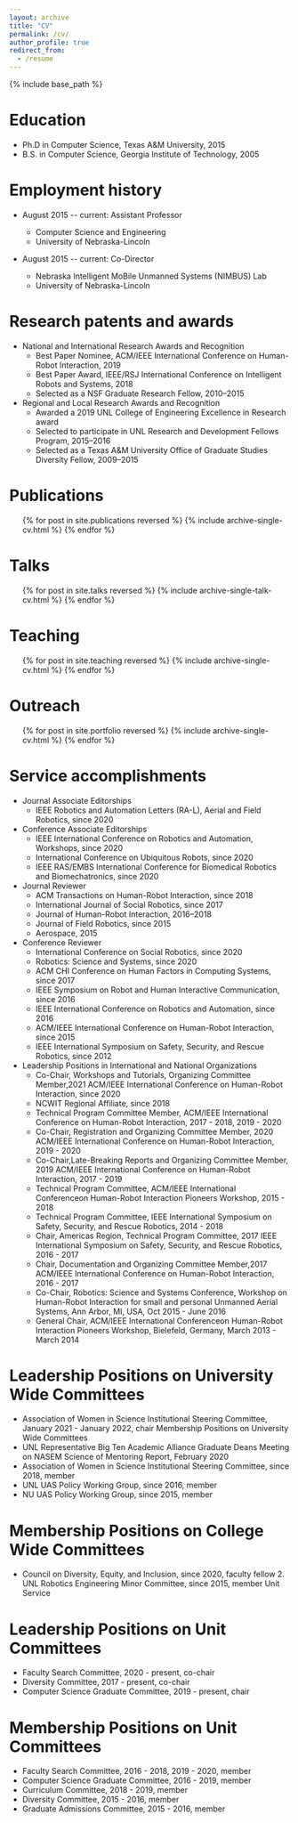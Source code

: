 ```yaml
---
layout: archive
title: "CV"
permalink: /cv/
author_profile: true
redirect_from:
  - /resume
---
```


{% include base_path %}

Education
======
* Ph.D in Computer Science, Texas A&M University, 2015
* B.S. in Computer Science, Georgia Institute of Technology, 2005

Employment history
======
* August 2015 -- current: Assistant Professor
  * Computer Science and Engineering
  * University of Nebraska-Lincoln

* August 2015 -- current: Co-Director
  * Nebraska Intelligent MoBile Unmanned Systems (NIMBUS) Lab
  * University of Nebraska-Lincoln
 
Research patents and awards
======
* National and International Research Awards and Recognition
  * Best Paper Nominee, ACM/IEEE International Conference on Human-Robot Interaction, 2019 
  * Best Paper Award, IEEE/RSJ International Conference on Intelligent Robots and Systems, 2018 
  * Selected as a NSF Graduate Research Fellow, 2010–2015
* Regional and Local Research Awards and Recognition
  * Awarded a 2019 UNL College of Engineering Excellence in Research award
  * Selected to participate in UNL Research and Development Fellows Program, 2015–2016
  * Selected as a Texas A&M University Office of Graduate Studies Diversity Fellow, 2009–2015

Publications
======
  <ul>{% for post in site.publications reversed %}
    {% include archive-single-cv.html %}
  {% endfor %}</ul>
  
Talks
======
  <ul>{% for post in site.talks reversed %}
    {% include archive-single-talk-cv.html %}
  {% endfor %}</ul>
  
Teaching
======
  <ul>{% for post in site.teaching reversed %}
    {% include archive-single-cv.html %}
  {% endfor %}</ul>
  
Outreach
======
  <ul>{% for post in site.portfolio reversed %}
    {% include archive-single-cv.html %}
  {% endfor %}</ul>  
  
Service accomplishments
======
* Journal Associate Editorships
  * IEEE Robotics and Automation Letters (RA-L), Aerial and Field Robotics, since 2020
* Conference Associate Editorships
  * IEEE International Conference on Robotics and Automation, Workshops, since 2020
  * International Conference on Ubiquitous Robots, since 2020
  * IEEE RAS/EMBS International Conference for Biomedical Robotics and Biomechatronics, since 2020
* Journal Reviewer
  * ACM Transactions on Human-Robot Interaction, since 2018 
  * International Journal of Social Robotics, since 2017
  * Journal of Human-Robot Interaction, 2016–2018
  * Journal of Field Robotics, since 2015
  * Aerospace, 2015
* Conference Reviewer
  * International Conference on Social Robotics, since 2020
  * Robotics: Science and Systems, since 2020
  * ACM CHI Conference on Human Factors in Computing Systems, since 2017
  * IEEE Symposium on Robot and Human Interactive Communication, since 2016
  * IEEE International Conference on Robotics and Automation, since 2016
  * ACM/IEEE International Conference on Human-Robot Interaction, since 2015
  * IEEE International Symposium on Safety, Security, and Rescue Robotics, since 2012
* Leadership Positions in International and National Organizations
  * Co-Chair, Workshops and Tutorials, Organizing Committee Member,2021 ACM/IEEE International Conference on Human-Robot Interaction, since 2020
  * NCWIT Regional Affiliate, since 2018
  * Technical Program Committee Member, ACM/IEEE International Conference on Human-Robot Interaction, 2017 - 2018, 2019 - 2020
  * Co-Chair, Registration and Organizing Committee Member, 2020 ACM/IEEE International Conference on Human-Robot Interaction, 2019 - 2020
  * Co-Chair,Late-Breaking Reports and Organizing Committee Member, 2019 ACM/IEEE International Conference on Human-Robot Interaction, 2017 - 2019
  * Technical Program Committee, ACM/IEEE International Conferenceon Human-Robot Interaction Pioneers Workshop, 2015 - 2018
  * Technical Program Committee, IEEE International Symposium on Safety, Security, and Rescue Robotics, 2014 - 2018
  * Chair, Americas Region, Technical Program Committee, 2017 IEEE International Symposium on Safety, Security, and Rescue Robotics, 2016 - 2017
  * Chair, Documentation and Organizing Committee Member,2017 ACM/IEEE International Conference on Human-Robot Interaction, 2016 - 2017
  * Co-Chair, Robotics: Science and Systems Conference, Workshop on Human-Robot Interaction for small and personal Unmanned Aerial Systems, Ann Arbor, MI, USA, Oct 2015 - June 2016
  * General Chair, ACM/IEEE International Conferenceon Human-Robot Interaction Pioneers Workshop, Bielefeld, Germany, March 2013 - March 2014

Leadership Positions on University Wide Committees
========
  * Association of Women in Science Institutional Steering Committee, January 2021 - January 2022, chair
Membership Positions on University Wide Committees
  * UNL Representative Big Ten Academic Alliance Graduate Deans Meeting on NASEM Science of Mentoring Report, February 2020
  * Association of Women in Science Institutional Steering Committee, since 2018, member
  * UNL UAS Policy Working Group, since 2016, member
  * NU UAS Policy Working Group, since 2015, member

Membership Positions on College Wide Committees
========
  * Council on Diversity, Equity, and Inclusion, since 2020, faculty fellow 2. UNL Robotics Engineering Minor Committee, since 2015, member
Unit Service

Leadership Positions on Unit Committees
=====
  * Faculty Search Committee, 2020 - present, co-chair
  * Diversity Committee, 2017 - present, co-chair
  * Computer Science Graduate Committee, 2019 - present, chair

Membership Positions on Unit Committees
======
  * Faculty Search Committee, 2016 - 2018, 2019 - 2020, member 
  * Computer Science Graduate Committee, 2016 - 2019, member 
  * Curriculum Committee, 2018 - 2019, member
  * Diversity Committee, 2015 - 2016, member
  * Graduate Admissions Committee, 2015 - 2016, member
